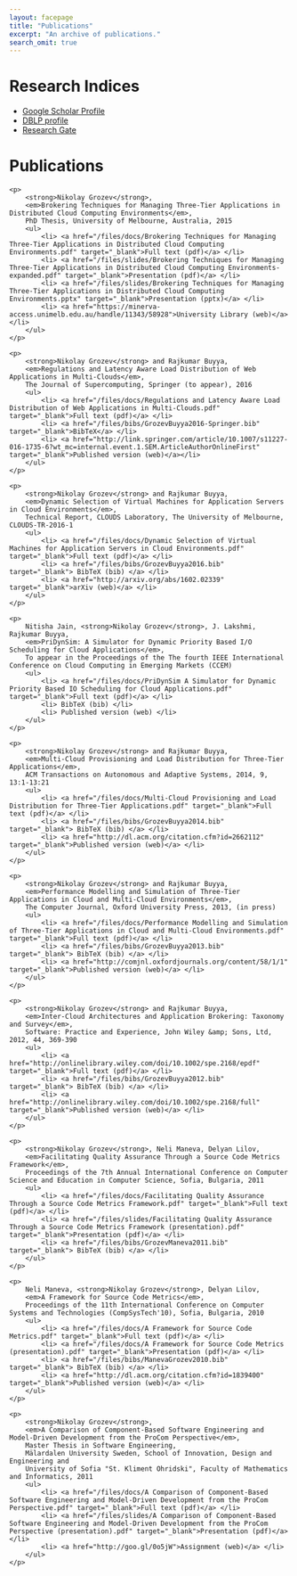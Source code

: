 ```yaml
---
layout: facepage
title: "Publications"
excerpt: "An archive of publications."
search_omit: true
---
```


# Research Indices

*   [Google Scholar Profile](http://scholar.google.com.au/citations?user=yVbOGJ0AAAAJ&hl=en&oi=ao)
*   [DBLP profile](http://www.informatik.uni-trier.de/~ley/pers/hd/g/Grozev:Nikolay)
*   [Research Gate](https://www.researchgate.net/profile/Nikolay_Grozev/)


# Publications

<div class="publicationslist">
    
    <p>
        <strong>Nikolay Grozev</strong>, 
        <em>Brokering Techniques for Managing Three-Tier Applications in Distributed Cloud Computing Environments</em>, 
        PhD Thesis, University of Melbourne, Australia, 2015 
        <ul>
            <li> <a href="/files/docs/Brokering Techniques for Managing Three-Tier Applications in Distributed Cloud Computing Environments.pdf" target="_blank">Full text (pdf)</a> </li>
            <li> <a href="/files/slides/Brokering Techniques for Managing Three-Tier Applications in Distributed Cloud Computing Environments-expanded.pdf" target="_blank">Presentation (pdf)</a> </li> 
            <li> <a href="/files/slides/Brokering Techniques for Managing Three-Tier Applications in Distributed Cloud Computing Environments.pptx" target="_blank">Presentation (pptx)</a> </li>   
            <li> <a href="https://minerva-access.unimelb.edu.au/handle/11343/58928">University Library (web)</a> </li>    
        </ul>
    </p>

    <p>
        <strong>Nikolay Grozev</strong> and Rajkumar Buyya, 
        <em>Regulations and Latency Aware Load Distribution of Web Applications in Multi-Clouds</em>, 
        The Journal of Supercomputing, Springer (to appear), 2016 
        <ul>
            <li> <a href="/files/docs/Regulations and Latency Aware Load Distribution of Web Applications in Multi-Clouds.pdf" target="_blank">Full text (pdf)</a> </li>
            <li> <a href="/files/bibs/GrozevBuyya2016-Springer.bib" target="_blank">BibTeX</a> </li>    
            <li> <a href="http://link.springer.com/article/10.1007/s11227-016-1735-6?wt_mc=internal.event.1.SEM.ArticleAuthorOnlineFirst" target="_blank">Published version (web)</a></li>
        </ul>
    </p>

    <p>
        <strong>Nikolay Grozev</strong> and Rajkumar Buyya, 
        <em>Dynamic Selection of Virtual Machines for Application Servers in Cloud Environments</em>, 
        Technical Report, CLOUDS Laboratory, The University of Melbourne, CLOUDS-TR-2016-1
        <ul>
            <li> <a href="/files/docs/Dynamic Selection of Virtual Machines for Application Servers in Cloud Environments.pdf" target="_blank">Full text (pdf)</a> </li>
            <li> <a href="/files/bibs/GrozevBuyya2016.bib" target="_blank"> BibTeX (bib) </a> </li>    
            <li> <a href="http://arxiv.org/abs/1602.02339" target="_blank">arXiv (web)</a> </li>
        </ul>
    </p>

    <p>
        Nitisha Jain, <strong>Nikolay Grozev</strong>, J. Lakshmi, Rajkumar Buyya, 
        <em>PriDynSim: A Simulator for Dynamic Priority Based I/O Scheduling for Cloud Applications</em>, 
        To appear in the Proceedings of the The fourth IEEE International Conference on Cloud Computing in Emerging Markets (CCEM) 
        <ul>
            <li> <a href="/files/docs/PriDynSim A Simulator for Dynamic Priority Based IO Scheduling for Cloud Applications.pdf" target="_blank">Full text (pdf)</a> </li>
            <li> BibTeX (bib) </li>    
            <li> Published version (web) </li>
        </ul>
    </p>

    <p>
        <strong>Nikolay Grozev</strong> and Rajkumar Buyya, 
        <em>Multi-Cloud Provisioning and Load Distribution for Three-Tier Applications</em>, 
        ACM Transactions on Autonomous and Adaptive Systems, 2014, 9, 13:1-13:21
        <ul>
            <li> <a href="/files/docs/Multi-Cloud Provisioning and Load Distribution for Three-Tier Applications.pdf" target="_blank">Full text (pdf)</a> </li>
            <li> <a href="/files/bibs/GrozevBuyya2014.bib" target="_blank"> BibTeX (bib) </a> </li>    
            <li> <a href="http://dl.acm.org/citation.cfm?id=2662112" target="_blank">Published version (web)</a> </li>
        </ul>
    </p>

    <p>
        <strong>Nikolay Grozev</strong> and Rajkumar Buyya, 
        <em>Performance Modelling and Simulation of Three-Tier Applications in Cloud and Multi-Cloud Environments</em>, 
        The Computer Journal, Oxford University Press, 2013, (in press)
        <ul>
            <li> <a href="/files/docs/Performance Modelling and Simulation of Three-Tier Applications in Cloud and Multi-Cloud Environments.pdf" target="_blank">Full text (pdf)</a> </li>
            <li> <a href="/files/bibs/GrozevBuyya2013.bib" target="_blank"> BibTeX (bib) </a> </li>    
            <li> <a href="http://comjnl.oxfordjournals.org/content/58/1/1" target="_blank">Published version (web)</a> </li>    
        </ul>
    </p>

    <p>
        <strong>Nikolay Grozev</strong> and Rajkumar Buyya, 
        <em>Inter-Cloud Architectures and Application Brokering: Taxonomy and Survey</em>, 
        Software: Practice and Experience, John Wiley &amp; Sons, Ltd, 2012, 44, 369-390 
        <ul>
            <li> <a href="http://onlinelibrary.wiley.com/doi/10.1002/spe.2168/epdf" target="_blank">Full text (pdf)</a> </li>
            <li> <a href="/files/bibs/GrozevBuyya2012.bib" target="_blank"> BibTeX (bib) </a> </li>    
            <li> <a href="http://onlinelibrary.wiley.com/doi/10.1002/spe.2168/full" target="_blank">Published version (web)</a> </li>    
        </ul>
    </p>

    <p>
        <strong>Nikolay Grozev</strong>, Neli Maneva, Delyan Lilov, 
        <em>Facilitating Quality Assurance Through a Source Code Metrics Framework</em>, 
        Proceedings of the 7th Annual International Conference on Computer Science and Education in Computer Science, Sofia, Bulgaria, 2011 
        <ul>
            <li> <a href="/files/docs/Facilitating Quality Assurance Through a Source Code Metrics Framework.pdf" target="_blank">Full text (pdf)</a> </li> 
            <li> <a href="/files/slides/Facilitating Quality Assurance Through a Source Code Metrics Framework (presentation).pdf" target="_blank">Presentation (pdf)</a> </li>
            <li> <a href="/files/bibs/GrozevManeva2011.bib" target="_blank"> BibTeX (bib) </a> </li> 
        </ul>
    </p>
        
    <p>
        Neli Maneva, <strong>Nikolay Grozev</strong>, Delyan Lilov, 
        <em>A Framework for Source Code Metrics</em>, 
        Proceedings of the 11th International Conference on Computer Systems and Technologies (CompSysTech'10), Sofia, Bulgaria, 2010 
        <ul>
            <li> <a href="/files/docs/A Framework for Source Code Metrics.pdf" target="_blank">Full text (pdf)</a> </li>        
            <li> <a href="/files/docs/A Framework for Source Code Metrics (presentation).pdf" target="_blank">Presentation (pdf)</a> </li>
            <li> <a href="/files/bibs/ManevaGrozev2010.bib" target="_blank"> BibTeX (bib) </a> </li>    
            <li> <a href="http://dl.acm.org/citation.cfm?id=1839400" target="_blank">Published version (web)</a> </li>    
        </ul>
    </p>
            
    <p>
        <strong>Nikolay Grozev</strong>, 
        <em>A Comparison of Component-Based Software Engineering and Model-Driven Development from the ProCom Perspective</em>, 
        Master Thesis in Software Engineering,  
        Mälardalen University Sweden, School of Innovation, Design and Engineering and 
        University of Sofia "St. Kliment Ohridski", Faculty of Mathematics and Informatics, 2011 
        <ul>
            <li> <a href="/files/docs/A Comparison of Component-Based Software Engineering and Model-Driven Development from the ProCom Perspective.pdf" target="_blank">Full text (pdf)</a> </li>
            <li> <a href="/files/slides/A Comparison of Component-Based Software Engineering and Model-Driven Development from the ProCom Perspective (presentation).pdf" target="_blank">Presentation (pdf)</a> </li>   
            <li> <a href="http://goo.gl/0o5jW">Assignment (web)</a> </li>    
        </ul>
    </p>
    
</div>

